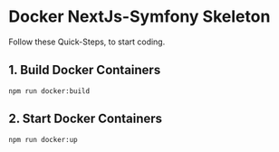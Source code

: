 # Docker NextJs-Symfony Skeleton

Follow these Quick-Steps, to start coding.

## 1. Build Docker Containers
```
npm run docker:build
```

## 2. Start Docker Containers
```
npm run docker:up
```
